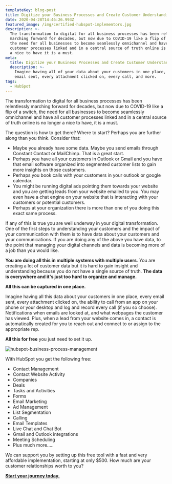 ```yaml
---
templateKey: blog-post
title: Digitize your Business Processes and Create Customer Understanding
date: 2020-04-28T14:46:26.993Z
featured_image: /img/certified-hubspot-implementors.jpg
description: >-
  The transformation to digital for all business processes has been relentlessly
  marching forward for decades, but now due to COVID-19 like a flip of a switch,
  the need for all businesses to become seamlessly omnichannel and have all
  customer processes linked and in a central source of truth online is no longer
  a nice to have it is a must.
meta:
  title: Digitize your Business Processes and Create Customer Understanding
  description: >-
    Imagine having all of your data about your customers in one place, every
    email sent, every attachment clicked on, every call, and more.
tags:
  - HubSpot
---
```

The transformation to digital for all business processes has been relentlessly marching forward for decades, but now due to COVID-19 like a flip of a switch, the need for all businesses to become seamlessly omnichannel and have all customer processes linked and in a central source of truth online is no longer a nice to have, it is a must.

The question is how to get there? Where to start? Perhaps you are further along than you think. Consider that:

* Maybe you already have some data. Maybe you send emails through Constant Contact or MailChimp. That is a great start.
* Perhaps you have all your customers in Outlook or Gmail and you have that email software organized into segmented customer lists to gain more insights on those customers.
* Perhaps you book calls with your customers in your outlook or google calendar.
* You might be running digital ads pointing them towards your website and you are getting leads from your website emailed to you. You may even have a chat engine on your website that is interacting with your customers or potential customers.
* Perhaps at your organization there is more than one of you doing this exact same process.

If any of this is true you are well underway in your digital transformation. One of the first steps to understanding your customers and the impact of your communication with them is to have data about your customers and your communications. If you are doing any of the above you have data, to the point that managing your digital channels and data is becoming more of a job than you would like.

**You are doing all this in multiple systems with multiple users**. You are creating a lot of customer data but it is hard to gain insight and understanding because you do not have a single source of truth. **The data is everywhere and it's just too hard to organize and manage.**

**All this can be captured in one place.**

Imagine having all this data about your customers in one place, every email sent, every attachment clicked on, the ability to call from an app on your phone or your desktop and log and record every call (if you so choose). Notifications when emails are looked at, and what webpages the customer has viewed. Plus, when a lead from your website comes in, a contact is automatically created for you to reach out and connect to or assign to the appropriate rep.

**All this for free** you just need to set it up.

![hubspot-business-process-management](/img/hubspot-business-process-management.jpg "hubspot-business-process-management")

With HubSpot you get the following free:

* Contact Management
* Contact Website Activity
* Companies
* Deals
* Tasks and Activities
* Forms
* Email Marketing
* Ad Management
* List Segmentation
* Calling
* Email Templates
* Live Chat and Chat Bot
* Gmail and Outlook integrations
* Meeting Scheduling
* Plus much more.....

We can support you by setting up this free tool with a fast and very affordable implementation, starting at only $500. How much are your customer relationships worth to you?

**[Start your journey today.](https://www.graphicintuitions.com/contact)**